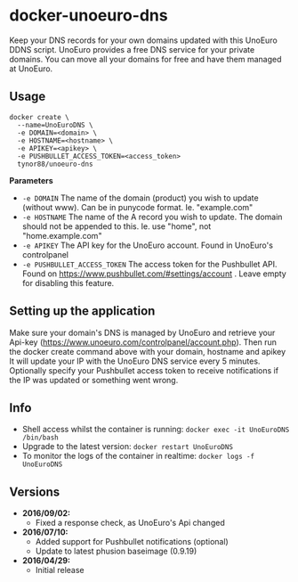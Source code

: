 # docker-unoeuro-dns
Keep your DNS records for your own domains updated with this UnoEuro DDNS script. UnoEuro provides a free DNS service for your private domains. You can move all your domains for free and have them managed at UnoEuro.

## Usage

```
docker create \
  --name=UnoEuroDNS \
  -e DOMAIN=<domain> \
  -e HOSTNAME=<hostname> \
  -e APIKEY=<apikey> \
  -e PUSHBULLET_ACCESS_TOKEN=<access_token>
  tynor88/unoeuro-dns
```

**Parameters**

* `-e DOMAIN` The name of the domain (product) you wish to update (without www). Can be in punycode format. Ie. "example.com"
* `-e HOSTNAME` The name of the A record you wish to update. The domain should not be appended to this. Ie. use "home", not "home.example.com"
* `-e APIKEY` The API key for the UnoEuro account. Found in UnoEuro's controlpanel
* `-e PUSHBULLET_ACCESS_TOKEN` The access token for the Pushbullet API. Found on https://www.pushbullet.com/#settings/account . Leave empty for disabling this feature.

## Setting up the application

Make sure your domain's DNS is managed by UnoEuro and retrieve your Api-key (https://www.unoeuro.com/controlpanel/account.php). Then run the docker create command above with your domain, hostname and apikey  
It will update your IP with the UnoEuro DNS service every 5 minutes. Optionally specify your Pushbullet access token to receive notifications if the IP was updated or something went wrong.

## Info

* Shell access whilst the container is running: `docker exec -it UnoEuroDNS /bin/bash`
* Upgrade to the latest version: `docker restart UnoEuroDNS`
* To monitor the logs of the container in realtime: `docker logs -f UnoEuroDNS`

## Versions

+ **2016/09/02:**
  * Fixed a response check, as UnoEuro's Api changed
+ **2016/07/10:**
  * Added support for Pushbullet notifications (optional)
  * Update to latest phusion baseimage (0.9.19)
+ **2016/04/29:**
  * Initial release
